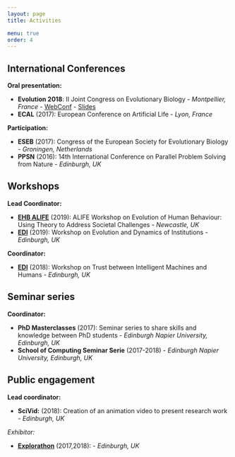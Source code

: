 ```yaml
---
layout: page
title: Activities

menu: true
order: 4
---
```


## International Conferences

**Oral presentation:**
- **Evolution 2018**: II Joint Congress on Evolutionary Biology - *Montpellier, France* - [WebConf](https://programme.europa-organisation.com/slides/programme_jointCongressEvolBiology-2018/webconf/1051_21082018_1420_joffrecd_Cedric_Perret_2178/index.html) - [Slides](https://programme.europa-organisation.com/slides/programme_jointCongressEvolBiology-2018/slides/1051_21082018_1420_joffrecd_Cedric_Perret_2178/1051_21082018_1420_joffrecd_Cedric_Perret_926_wmk.pdf)
- **ECAL** (2017): European Conference on Artificial Life - *Lyon, France*

**Participation:**
- **ESEB** (2017): Congress of the European Society for Evolutionary Biology - *Groningen, Netherlands*
- **PPSN** (2016): 14th International Conference on Parallel Problem Solving from Nature - *Edinburgh, UK*

## Workshops
**Lead Coordinator:**
- **[EHB ALIFE](https://ehbalife.github.io)** (2019): ALIFE Workshop on Evolution of Human Behaviour: Using Theory to Address Societal Challenges - *Newcastle, UK*
- **[EDI](https://edi2019.github.io)** (2019): Workshop on Evolution and Dynamics of Institutions - *Edinburgh, UK*

**Coordinator:**
- **[EDI](https://tim2018.wordpress.com/)** (2018): Workshop on Trust between Intelligent Machines and Humans - *Edinburgh, UK*


## Seminar series
**Coordinator:**
- **PhD Masterclasses** (2017): Seminar series to share skills and knowledge between PhD students - *Edinburgh Napier University, Edinburgh, UK*
- **School of Computing Seminar Serie** (2017-2018) - *Edinburgh Napier University, Edinburgh, UK*

## Public engagement
**Lead coordinator:**
- **SciVid:** (2018): Creation of an animation video to present research work - *Edinburgh, UK*

**Exhibitor*:*
- **[Explorathon](http://www.explorathon.co.uk/edinburgh/)** (2017,2018): - *Edinburgh, UK*


